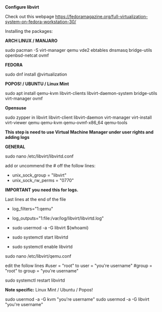 **Configure libvirt**

Check out this webpage https://fedoramagazine.org/full-virtualization-system-on-fedora-workstation-30/


Installing the packages:

**ARCH LINUX / MANJARO**

sudo pacman -S virt-manager qemu vde2 ebtables dnsmasq bridge-utils openbsd-netcat ovmf

**FEDORA**

sudo dnf install @virtualization

**POPOS! / UBUNTU / Linux Mint**

sudo apt install qemu-kvm libvirt-clients libvirt-daemon-system bridge-utils virt-manager ovmf

**Opensuse**

sudo zypper in libvirt libvirt-client libvirt-daemon virt-manager virt-install virt-viewer qemu qemu-kvm qemu-ovmf-x86_64 qemu-tools







**This step is need to use Virtual Machine Manager under user rights and adding logs**


**GENERAL**

sudo nano /etc/libvirt/libvirtd.conf

add or uncommend the # off the follow lines:
- unix_sock_group = "libvirt"
- unix_sock_rw_perms = "0770"


**IMPORTANT you need this for logs.**

Last lines at the end of the file
- log_filters="1:qemu"
- log_outputs="1:file:/var/log/libvirt/libvirtd.log"



- sudo usermod -a -G libvirt $(whoami)
- sudo systemctl start libvirtd
- sudo systemctl enable libvirtd



sudo nano /etc/libvirt/qemu.conf

edit the follow lines
#user = "root" to user = "you're username"
#group = "root" to group = "you're username"

sudo systemctl restart libvirtd



**Note specific:**
Linux Mint / Ubuntu / Popos!

sudo usermod -a  -G kvm "you're username"
sudo usermod -a  -G libvirt "you're username"











